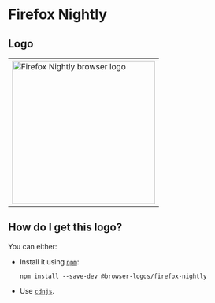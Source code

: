 # Firefox Nightly

## Logo

<table>
    <tr height=300>
        <td>
            <a href="https://github.com/alrra/browser-logos/tree/417baec622637c42356ad3b3e9677bdbf40c7c5c/src/firefox-nightly">
                <img width=290 src="https://raw.githubusercontent.com/alrra/browser-logos/417baec622637c42356ad3b3e9677bdbf40c7c5c/src/firefox-nightly/firefox-nightly.svg?sanitize=true" alt="Firefox Nightly browser logo">
            </a>
        </td>
    </tr>
</table>

## How do I get this logo?

You can either:

* Install it using [`npm`][npm]:

  `npm install --save-dev @browser-logos/firefox-nightly`

* Use [`cdnjs`][cdnjs].

<!-- Link labels: -->

[cdnjs]: https://cdnjs.com/libraries/browser-logos
[npm]: https://www.npmjs.com/
